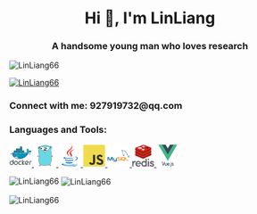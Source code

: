 <h1 align="center">Hi 👋, I'm LinLiang</h1>
<h3 align="center">A handsome young man who loves research</h3>

<p align="left"><img alt="LinLiang66"
                     src="https://komarev.com/ghpvc/?username=LinLiang66&label=Profile%20views&color=0e75b6&style=flat"/></p>

<p align="left"><a href="https://github.com/ryo-ma/github-profile-trophy"><img
        alt="LinLiang66" src="https://github-profile-trophy.vercel.app/?username=LinLiang66"/></a></p>


<h3 align="left">Connect with me: 927919732@qq.com</h3>
<p align="left">
</p>

<h3 align="left">Languages and Tools:</h3>
<p align="left"><a
        href="https://www.docker.com/" rel="noreferrer" target="_blank"> <img
        alt="docker"
        height="40" src="https://raw.githubusercontent.com/devicons/devicon/master/icons/docker/docker-original-wordmark.svg" width="40"/> </a> <a href="https://golang.org" rel="noreferrer" target="_blank"> <img
        alt="go" height="40" src="https://raw.githubusercontent.com/devicons/devicon/master/icons/go/go-original.svg"
        width="40"/> </a> <a href="https://www.java.com" rel="noreferrer" target="_blank"> <img
        alt="java" height="40"
        src="https://raw.githubusercontent.com/devicons/devicon/master/icons/java/java-original.svg" width="40"/> </a> <a href="https://developer.mozilla.org/en-US/docs/Web/JavaScript" rel="noreferrer"
                                         target="_blank"> <img
        alt="javascript"
        height="40" src="https://raw.githubusercontent.com/devicons/devicon/master/icons/javascript/javascript-original.svg" width="40"/> </a><a href="https://www.mysql.com/" rel="noreferrer" target="_blank">
    <img alt="mysql"
         height="40" src="https://raw.githubusercontent.com/devicons/devicon/master/icons/mysql/mysql-original-wordmark.svg" width="40"/> </a> <a href="https://redis.io" rel="noreferrer" target="_blank"> <img
        alt="redis"
        height="40" src="https://raw.githubusercontent.com/devicons/devicon/master/icons/redis/redis-original-wordmark.svg" width="40"/> </a> <a href="https://vuejs.org/" rel="noreferrer" target="_blank">
    <img alt="vuejs"
         height="40" src="https://raw.githubusercontent.com/devicons/devicon/master/icons/vuejs/vuejs-original-wordmark.svg" width="40"/> </a></p>

<p><img align="left"
        alt="LinLiang66"
        src="https://github-readme-stats.vercel.app/api/top-langs?username=LinLiang66&show_icons=true&locale=en&layout=compact"/></p>

<p>&nbsp;<img align="center"
              alt="LinLiang66"
              src="https://github-readme-stats.vercel.app/api?username=LinLiang66&show_icons=true&locale=en"/></p>

<p><img align="center" alt="LinLiang66" src="https://github-readme-streak-stats.herokuapp.com/?user=LinLiang66&"/></p>
